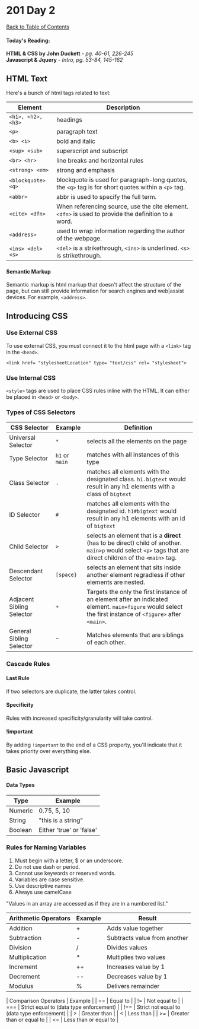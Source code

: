 # 201 Day 2
[Back to Table of Contents](../reading|notes.md)<br/>

#### Today's Reading:<br/>
**HTML & CSS by John Duckett** - *pg. 40-61, 226-245*<br/>
**Javascript & Jquery** - *Intro, pg. 53-84, 145-162*

## HTML Text

Here's a bunch of html tags related to text:

| Element | Description |
| -- | -- |
| `<h1>, <h2>, <h3>` | headings |
| `<p>` | paragraph text |
| `<b> <i>` | bold and italic |
| `<sup> <sub>` | superscript and subscript |
| `<br> <hr>` | line breaks and horizontal rules |
| `<strong> <em>` | strong and emphasis |
| `<blockquote> <q>` | blockquote is used for paragraph-long quotes, the `<q>` tag is for short quotes within a `<p>` tag. |
| `<abbr>` | abbr is used to specify the full term. |
| `<cite> <dfn>` | When referencing source, use the cite element. `<dfn>` is used to provide the definition to a word. |
| `<address>` | used to wrap information regarding the author of the webpage. |
| `<ins> <del> <s>` | `<del>` is a strikethrough, `<ins>` is underlined. `<s>` is strikethrough. |

#### Semantic Markup
Semantic markup is html markup that doesn't affect the structure of the page, but can still provide information for search engines and web|assist devices. For example, `<address>`.

## Introducing CSS

### Use External CSS
To use external CSS, you must connect it to the html page with a `<link>` tag in the `<head>`.

`<link href= "stylesheetLocation" type= "text/css" rel= "stylesheet">`

### Use Internal CSS

`<style>` tags are used to place CSS rules inline with the HTML. It can either be placed in `<head>` or `<body>`.

### Types of CSS Selectors

| CSS Selector | Example | Definition | 
| --- | --- | --- | 
| Universal Selector | `*` | selects all the elements on the page | 
| Type Selector | `h1` or `main` | matches with all instances of this type | 
| Class Selector | `.` | matches all elements with the designated class. `h1.bigtext` would result in any h1 elements with a class of `bigtext` | 
| ID Selector | `#` | matches all elements with the designated id. `h1#bigtext` would result in any h1 elements with an id of `bigtext` | 
| Child Selector | `>` | selects an element that is a **direct** (has to be direct) child of another. `main>p` would select `<p>` tags that are direct children of the `<main>` tag. | 
| Descendant Selector | `[space}` | selects an element that sits inside another element regradless if other elements are nested.| 
| Adjacent Sibling Selector | `+` | Targets the only the first instance of an element after an indicated element. `main+figure` would select the first instance of `<figure>` after `<main>`.
| General Sibling Selector | `~` | Matches elements that are siblings of each other. 


### Cascade Rules

#### Last Rule
If two selectors are duplicate, the latter takes control.

#### Specificity
Rules with increased specificity/granularity will take control. 

#### !important 
By adding `!important` to the end of a CSS property, you'll indicate that it takes priority over everything else.


## Basic Javascript

#### Data Types

| Type | Example | 
| -- | -- |
| Numeric | 0.75, 5, 10 |
| String | "this is a string" | 
| Boolean | Either 'true' or 'false' | 

### Rules for Naming Variables
1. Must begin with a letter, $ or an underscore.
2. Do not use dash or period.
3. Cannot use keywords or reserved words.
4. Variables are case sensitive.
5. Use descriptive names
6. Always use camelCase

"Values in an array are accessed as if they are in a numbered list."

| Arithmetic Operators | Example | Result |
| -- | -- | -- |
| Addition | + | Adds value together |
| Subtraction | - | Subtracts value from another |
| Division | / | Divides values |
| Multiplication | * | Multiplies two values |
| Increment | ++ | Increases value by 1 |
| Decrement | -- | Decreases value by 1 |
| Modulus | % | Delivers remainder |

| Comparison Operators | Example |
| == | Equal to | 
| != | Not equal to | 
| === | Strict equal to (data type enforcement) | 
| !== | Strict not equal to (data type enforcement) | 
| > | Greater than | 
| < | Less than | 
| >= | Greater than or equal to |
| <= | Less than or equal to |
